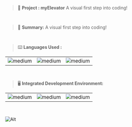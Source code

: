 > 🚧 **Project : myElevator**
> A visual first step into coding!

<br>

> 📝 **Summary:**
>  A visual first step into coding!

<br>

> ⌨️ **Languages Used :**

<table>
  <tr>
    <td><img alt="medium" src="https://img.shields.io/badge/CSS-239120?&style=for-the-badge&logo=css3&logoColor=white"></td>
    <td><img alt="medium" src="https://img.shields.io/badge/HTML-239120?style=for-the-badge&logo=html5&logoColor=white"></td>
    <td><img alt="medium" src="https://img.shields.io/badge/JavaScript-F7DF1E?style=for-the-badge&logo=javascript&logoColor=black"></td>
  </tr>
</table>

<br>

> 🖥️ **Integrated Development Environment:**

<table>
  <tr>
<td><img alt="medium" src="https://img.shields.io/badge/Windows-0078D6?style=for-the-badge&logo=windows&logoColor=white"></td>
<td><img alt="medium" src="https://img.shields.io/badge/Visual_Studio_Code-0078D4?style=for-the-badge&logo=visual%20studio%20code&logoColor=white"></td>
<td><img alt="medium" src="https://img.shields.io/badge/Google_chrome-4285F4?style=for-the-badge&logo=Google-chrome&logoColor=white"></td>
  </tr>
</table>

<br>

![Alt](https://repobeats.axiom.co/api/embed/91ac37b53e43b84fc8bee59df74f32cb4c53c465.svg "Repobeats analytics image")

<br>
